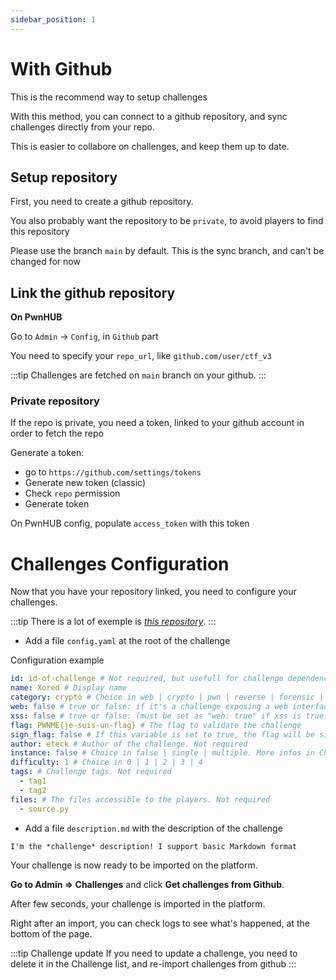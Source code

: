 ```yaml
---
sidebar_position: 1
---
```


# With Github

This is the recommend way to setup challenges

With this method, you can connect to a github repository, and sync challenges directly from your repo.

This is easier to collabore on challenges, and keep them up to date.

## Setup repository

First, you need to create a github repository.

You also probably want the repository to be `private`, to avoid players to find this repository

Please use the branch `main` by default. This is the sync branch, and can't be changed for now

## Link the github repository

**On PwnHUB**

Go to `Admin` -> `Config`, in `Github` part

You need to specify your `repo_url`, like `github.com/user/ctf_v3`

:::tip 
Challenges are fetched on `main` branch on your github.
:::

### Private repository
If the repo is private, you need a token, linked to your github account in order to fetch the repo

Generate a token:
- go to `https://github.com/settings/tokens`
- Generate new token (classic)
- Check `repo` permission
- Generate token

On PwnHUB config, populate `access_token` with this token

# Challenges Configuration

Now that you have your repository linked, you need to configure your challenges.

:::tip 
There is a lot of exemple is *[this repository](https://github.com/PwnHubCTF/challenges)*.
:::

- Add a file `config.yaml` at the root of the challenge

Configuration example

```yml title="config.yaml"
id: id-of-challenge # Not required, but usefull for challenge dependencies
name: Xored # Display name
category: crypto # Choice in web | crypto | pwn | reverse | forensic | osint | stegano | misc | prog. If you set a random value, like 'my custom category', it will juste display it on front end without a category icon
web: false # true or false: if it's a challenge exposing a web interface
xss: false # true or false: (must be set as "web: true" if xss is true) Activate an XSS Bot for the challenge. More infos in XSS Bot section
flag: PWNME{je-suis-un-flag} # The flag to validate the challenge
sign_flag: false # If this variable is set to true, the flag will be signed for each user. This feature is related to instance
author: eteck # Author of the challenge. Not required
instance: false # Choice in false | single | multiple. More infos in Challenge Instance section
difficulty: 1 # Choice in 0 | 1 | 2 | 3 | 4
tags: # Challenge tags. Not required
  - tag1
  - tag2
files: # The files accessible to the players. Not required
  - source.py
```

- Add a file `description.md` with the description of the challenge

```md title="description.md"
I'm the *challenge* description! I support basic Markdown format
```

Your challenge is now ready to be imported on the platform.

**Go to Admin => Challenges** and click **Get challenges from Github**.

After few seconds, your challenge is imported in the platform.

Right after an import, you can check logs to see what's happened, at the bottom of the page.

:::tip Challenge update
If you need to update a challenge, you need to delete it in the Challenge list, and re-import challenges from github
:::


<!-- **At the moment when the user is supposed to get the flag**
- Ask the user to give his ID
- Generate the flag with the route
`GET /challenge/flag/:challenge_id/:user_id`
- Give him the generated flag -->
